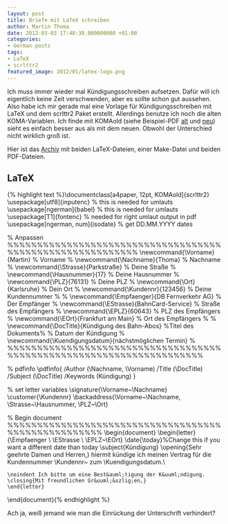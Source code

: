 ```yaml
---
layout: post
title: Briefe mit LaTeX schreiben
author: Martin Thoma
date: 2012-03-03 17:48:38.000000000 +01:00
categories:
- German posts
tags:
- LaTeX
- scrlttr2
featured_image: 2012/01/latex-logo.png
---
```

Ich muss immer wieder mal K&uuml;ndigungsschreiben aufsetzen. Daf&uuml;r will ich eigentlich keine Zeit verschwenden, aber es sollte schon gut aussehen. Also habe ich mir gerade mal eine Vorlage f&uuml;r K&uuml;ndigungsschreiben mit LaTeX und dem scrlttr2 Paket erstellt. Allerdings benutze ich noch die alten KOMA-Variablen. Ich finde mit KOMAold (siehe Beispiel-PDF <a href='../images/2012/03/kuendigung.pdf'>alt</a> und <a href='../images/2012/03/kuendigung-scrlttr2.pdf'>neu</a>) sieht es einfach besser aus als mit dem neuen. Obwohl der Unterschied nicht wirklich gro&szlig; ist.

Hier ist das <a href='../images/2012/03/kuendigung-archiv.zip'>Archiv</a> mit beiden LaTeX-Dateien, einer Make-Datei und beiden PDF-Dateien.

<h2>LaTeX</h2>
{% highlight text %}\documentclass[a4paper, 12pt, KOMAold]{scrlttr2}
\usepackage[utf8]{inputenc} % this is needed for umlauts
\usepackage[ngerman]{babel} % this is needed for umlauts
\usepackage[T1]{fontenc}    % needed for right umlaut output in pdf
\usepackage[ngerman, num]{isodate} % get DD.MM.YYYY dates

% Anpassen %%%%%%%%%%%%%%%%%%%%%%%%%%%%%%%%%%%%%%%%%%%%%%%%%%%%%%%%%%
\newcommand{\Vorname}{Martin}     % Vorname                         %
\newcommand{\Nachname}{Thoma}     % Nachname                        %
\newcommand{\Strasse}{Parkstra&szlig;e} % Deine Stra&szlig;e                    %
\newcommand{\Hausnummer}{17}      % Deine Hausnummer                %
\newcommand{\PLZ}{76131}          % Deine PLZ                       %
\newcommand{\Ort}{Karlsruhe}      % Dein Ort                        %
\newcommand{\Kundennr}{123456}    % Deine Kundennummer              %
                                                                    %
\newcommand{\Empfaenger}{DB Fernverkehr AG} % Der Empf&auml;nger         %
\newcommand{\EStrasse}{BahnCard-Service}    % Stra&szlig;e des Empf&auml;ngers %
\newcommand{\EPLZ}{60643}                   % PLZ des Empf&auml;ngers    %
\newcommand{\EOrt}{Frankfurt am Main}       % Ort des Empf&auml;ngers    %
                                                                    %
\newcommand{\DocTitle}{K&uuml;ndigung des Bahn-Abos} %Titel des Dokuments%
% Datum der K&uuml;ndigung                                               %
\newcommand{\Kuendigungsdatum}{n&auml;chstm&ouml;glichen Termin}              %
%%%%%%%%%%%%%%%%%%%%%%%%%%%%%%%%%%%%%%%%%%%%%%%%%%%%%%%%%%%%%%%%%%%%%


% pdfinfo
\pdfinfo{
   /Author (\Nachname, \Vorname)
   /Title  (\DocTitle)
   /Subject (\DocTitle)
   /Keywords (K&uuml;ndigung)
}

% set letter variables
\signature{\Vorname~\Nachname}
\customer{\Kundennr}
\backaddress{\Vorname~\Nachname, \Strasse~\Hausnummer, \PLZ~\Ort}

% Begin document %%%%%%%%%%%%%%%%%%%%%%%%%%%%%%%%%%%%%%%%%%%%%%%%%%%%
\begin{document}
    \begin{letter}{\Empfaenger \\ \EStrasse \\ \EPLZ~\EOrt}
    \date{\today}%Change this if you want a different date than today
    \subject{K&uuml;ndigung}
    \opening{Sehr geehrte Damen und Herren,}
    hiermit k&uuml;ndige ich meinen Vertrag f&uuml;r die Kundennummer 
	\Kundennr~ zum \Kuendigungsdatum.\\

    \noindent Ich bitte um eine Best&auml;tigung der K&uuml;ndigung.
    \closing{Mit freundlichen Gr&uuml;&szlig;en,}
    \end{letter}
\end{document}{% endhighlight %}

Ach ja, wei&szlig; jemand wie man die Einr&uuml;ckung der Unterschrift verhindert?
